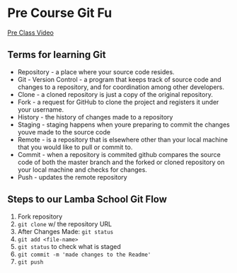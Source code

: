# Pre Course Git Fu
[Pre Class Video](https://youtu.be/ZihgMcrHOF4)
## Terms for learning Git
 * Repository - a place where your source code resides.
 * Git - Version Control - a program that keeps track of source code and changes to a repository, and for coordination among other developers.
 * Clone - a cloned repository is just a copy of the original repository.
 * Fork - a request for GitHub to clone the project and registers it under your username.
 * History - the history of changes made to a repository
 * Staging - staging happens when youre preparing to commit the changes youve made to the source code
 * Remote - is a repository that is elsewhere other than your local machine that you would like to pull or commit to.
 * Commit - when a repository is commited github compares the source code of both the master branch and the forked or cloned repository on your local machine and checks for changes.
 * Push - updates the remote repository

## Steps to our Lamba School Git Flow
1. Fork repository
2. `git clone` w/ the repository URL
3. After Changes Made: `git status`
4. `git add <file-name>`
5. `git status` to check what is staged
6. `git commit -m 'made changes to the Readme'`
7. `git push`
